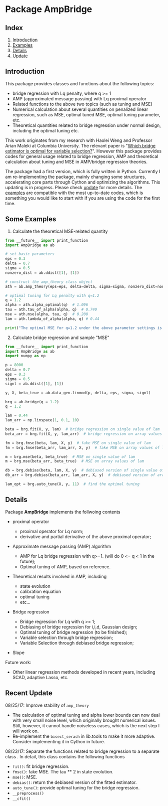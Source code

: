 # Package AmpBridge

## Index
1. [Introduction](#introduction)
2. [Examples](#examples)
3. [Details](#details)
4. [Update](#update)


## <a name="introduction"></a>Introduction
This package provides classes and functions about the following topics:
* bridge regression with Lq penalty, where q >= 1
* AMP (approximated message passing) with Lq proximal operator
* Related functions to the above two topics (such as tuning and MSE)
* Numerical calculation about several quantities on penalized linear regression, such as MSE, optimal tuned MSE, optimal tuning parameter, etc.
* Theoretical quantities related to bridge regression under normal design, including the optimal tuning etc.

This work originates from my research with Haolei Weng and Professor Arian Maleki at Columbia University. The relevant paper is "[Which bridge estimator is optimal for variable selection?](http://arxiv.org/abs/1705.08617)". However this package provides codes for general usage related to bridge regression, AMP and theoretical calculation about tuning and MSE in AMP/bridge regression theories.

The package had a first version, which is fully written in Python. Currently I am re-implementing the package, mainly changing some structures, accelerating core parts through Cython and optimizing the algorithms. This updating is in progress. Please check [update](#update) for more details. The [examples](#examples) are compatible with the most up-to-date codes, which is something you would like to start with if you are using the code for the first time.


## <a name="examples"></a>Some Examples

1. Calculate the theoretical MSE-related quantity

```python
from __future__ import print_function
import AmpBridge as ab

# set basic parameters
eps = 0.3
delta = 0.7
sigma = 0.5
nonzero_dist = ab.ddist([1], [1])

# construct the amp_theory class object
ath = ab.amp_theory(eps=eps, delta=delta, sigma=sigma, nonzero_dist=nonzero_dist)

# optimal tuning for Lq penalty with q=1.2
q = 1.2
alpha = ath.alpha_optimal(q)  # 1.096
tau = ath.tau_of_alpha(alpha, q)  # 0.740
mse = ath.mse(alpha, tau, q)  # 0.208
lam = ath.lambda_of_alpha(alpha, q) # 0.44

print("The optimal MSE for q=1.2 under the above parameter settings is {0}".format(mse))
```

2. Calculate bridge regression and sample "MSE"
```python
from __future__ import print_function
import AmpBridge as ab
import numpy as np

p = 8000
delta = 0.7
eps = 0.3
sigma = 0.5
signl = ab.ddist([1], [1])

y, X, beta_true = ab.data_gen.linmod(p, delta, eps, sigma, signl)

brg = ab.bridge(q = 1.2)
q = 1.2

lam = 0.44
lam_arr = np.linspace(1, 0.1, 10)

beta = brg.fit(X, y, lam)  # bridge regression on single value of lam
beta_arr = brg.fit(X, y, lam_arr)  # bridge regression on array values of lam

fm = brg.fmse(beta, lam, X, y)  # fake MSE on single value of lam
fm = brg.fmse(beta_arr, lam_arr, X, y)  # fake MSE on array values of lam

m = brg.mse(beta, beta_true)  # MSE on single value of lam
m = brg.mse(beta_arr, beta_true)  # MSE on array values of lam

db = brg.debias(beta, lam, X, y)  # debiased version of single value of lam
db_arr = brg.debias(beta_arr, lam_arr, X, y)  # debiased version of array values of lam.

lam_opt = brg.auto_tune(X, y, 11)  # find the optimal tuning
```

## <a name="details"></a>Details
Package **AmpBridge** implements the follwoing contents

* proximal operator
  * proximal operator for Lq norm;
  * derivative and partial derivative of the above proximal operator;

* Approximate message passing (AMP) algorithm
  * AMP for Lq bridge regression with q>=1. (will do 0 <= q < 1 in the future);
  * Optimal tuning of AMP, based on reference.

* Theoretical results involved in AMP, including
  * state evolution
  * calibration equation
  * optimal tuning
  * etc...

* Bridge regression
  * Bridge regression for Lq with q >= 1;
  * Debiasing of bridge regression for i,i,d, Gaussian design;
  * Optimal tuning of bridge regression (to be finished);
  * Variable selection through bridge regression;
  * Variable Selection through debiased bridge regression;

* Slope

Future work:
* Other linear regression methods developed in recent years, including SCAD, adaptive Lasso, etc.

## <a name="update"></a>Recent Update
08/25/17: Improve stability of `amp_theory`
* The calculation of optimal tuning and alpha lower bounds can now deal with very small noise level, which originally brought numerical issues. Still, however, it cannot handle noiseless cases, which is the next step I will work on.
* Re-implement the `bisect_serach` in lib.tools to make it more adaptive. Consider implementing it in Cython in future.

08/23/17: Separate the functions related to bridge regression to a separate class <bridge>. In detail, this class contains the following functions
* `fit()`: fit bridge regression.
* `fmse()`: fake MSE. The tau ** 2 in state evolution.
* `mse()`: MSE.
* `debias()`: return the debiased version of the fitted estimator.
* `auto_tune()`: provide optimal tuning for the bridge regression.
* `__preprocess()`
* `__cfit()`


